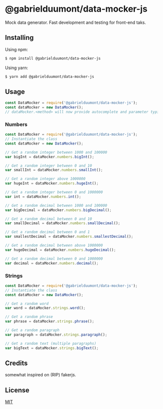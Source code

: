 # @gabrielduumont/data-mocker-js

Mock data generator. 
Fast development and testing for front-end taks.

## Installing

Using npm:

```bash
$ npm install @gabrielduumont/data-mocker-js
```

Using yarn:

```bash
$ yarn add @gabrielduumont/data-mocker-js
```

## Usage

```js
const DataMocker = require('@gabrielduumont/data-mocker-js');
const dataMocker = new DataMocker();
// dataMocker.<method> will now provide autocomplete and parameter typings
```

### Numbers

```js
const DataMocker = require('@gabrielduumont/data-mocker-js');
// Instantiate the class
const dataMocker = new DataMocker();

// Get a random integer between 1000 and 100000
var bigInt = dataMocker.numbers.bigInt();

// Get a random integer between 0 and 10
var smallInt = dataMocker.numbers.smallInt();

// Get a random integer above 1000000
var hugeInt = dataMocker.numbers.hugeInt();

// Get a random integer between 0 and 1000000
var int = dataMocker.numbers.int();

// Get a random decimal between 1000 and 100000
var bigDecimal = dataMocker.numbers.bigDecimal();

// Get a random decimal between 0 and 10
var smallDecimal = dataMocker.numbers.smallDecimal();

// Get a random decimal between 0 and 1
var smallestDecimal = dataMocker.numbers.smallestDecimal();

// Get a random decimal between above 1000000
var hugeDecimal = dataMocker.numbers.hugeDecimal();

// Get a random decimal between 0 and 1000000
var decimal = dataMocker.numbers.decimal();

```

### Strings

```js
const DataMocker = require('@gabrielduumont/data-mocker-js');
// Instantiate the class
const dataMocker = new DataMocker();

// Get a random word
var word = dataMocker.strings.word();

// Get a random phrase
var phrase = dataMocker.strings.phrase();

// Get a random paragraph
var paragraph = dataMocker.strings.paragraph();

// Get a random text (multiple paragraphs)
var bigText = dataMocker.strings.bigText();

```

## Credits

somewhat inspired on (RIP) fakerjs.

## License

[MIT](LICENSE)